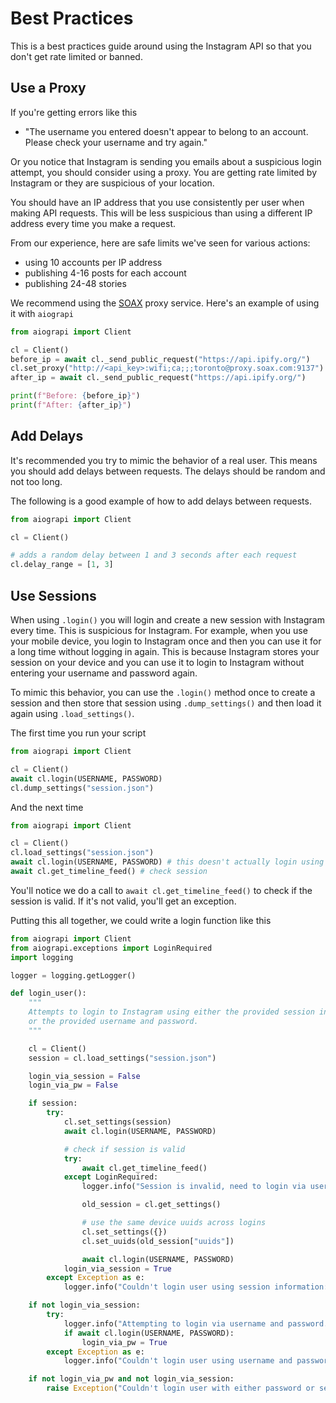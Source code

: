 # Best Practices

This is a best practices guide around using the Instagram API so that you don't get rate limited or banned.

## Use a Proxy

If you're getting errors like this

- "The username you entered doesn't appear to belong to an account. Please check your username and try again."

Or you notice that Instagram is sending you emails about a suspicious login attempt, you should consider using a proxy. You are getting rate limited by Instagram or they are suspicious of your location.

You should have an IP address that you use consistently per user when making API requests. This will be
less suspicious than using a different IP address every time you make a request.

From our experience, here are safe limits we've seen for various actions:
- using 10 accounts per IP address
- publishing 4-16 posts for each account
- publishing 24-48 stories

We recommend using the [SOAX](https://soax.com/?r=sEysufQI) proxy service. Here's an example of using it with `aiograpi`

``` python
from aiograpi import Client

cl = Client()
before_ip = await cl._send_public_request("https://api.ipify.org/")
cl.set_proxy("http://<api_key>:wifi;ca;;;toronto@proxy.soax.com:9137")
after_ip = await cl._send_public_request("https://api.ipify.org/")

print(f"Before: {before_ip}")
print(f"After: {after_ip}")
```

## Add Delays

It's recommended you try to mimic the behavior of a real user. This means you should add delays
between requests. The delays should be random and not too long.

The following is a good example of how to add delays between requests.

``` python
from aiograpi import Client

cl = Client()

# adds a random delay between 1 and 3 seconds after each request
cl.delay_range = [1, 3]
```


## Use Sessions

When using `.login()` you will login and create a new session with Instagram every time.
This is suspicious for Instagram.
For example, when you use your mobile device, you login to Instagram once
and then you can use it for a long time without logging in again. This is because Instagram stores
your session on your device and you can use it to login to Instagram without entering your username
and password again.

To mimic this behavior, you can use the `.login()` method once to create a session and then store that session using `.dump_settings()` and then load it again using `.load_settings()`.

The first time you run your script

``` python
from aiograpi import Client

cl = Client()
await cl.login(USERNAME, PASSWORD)
cl.dump_settings("session.json")
```

And the next time

``` python
from aiograpi import Client

cl = Client()
cl.load_settings("session.json")
await cl.login(USERNAME, PASSWORD) # this doesn't actually login using username/password but uses the session
await cl.get_timeline_feed() # check session
```

You'll notice we do a call to `await cl.get_timeline_feed()` to check if the session is valid. If it's not valid, you'll get an exception.

Putting this all together, we could write a login function like this

``` python
from aiograpi import Client
from aiograpi.exceptions import LoginRequired
import logging

logger = logging.getLogger()

def login_user():
    """
    Attempts to login to Instagram using either the provided session information
    or the provided username and password.
    """

    cl = Client()
    session = cl.load_settings("session.json")

    login_via_session = False
    login_via_pw = False

    if session:
        try:
            cl.set_settings(session)
            await cl.login(USERNAME, PASSWORD)

            # check if session is valid
            try:
                await cl.get_timeline_feed()
            except LoginRequired:
                logger.info("Session is invalid, need to login via username and password")

                old_session = cl.get_settings()

                # use the same device uuids across logins
                cl.set_settings({})
                cl.set_uuids(old_session["uuids"])

                await cl.login(USERNAME, PASSWORD)
            login_via_session = True
        except Exception as e:
            logger.info("Couldn't login user using session information: %s" % e)

    if not login_via_session:
        try:
            logger.info("Attempting to login via username and password. username: %s" % USERNAME)
            if await cl.login(USERNAME, PASSWORD):
                login_via_pw = True
        except Exception as e:
            logger.info("Couldn't login user using username and password: %s" % e)

    if not login_via_pw and not login_via_session:
        raise Exception("Couldn't login user with either password or session")
```
